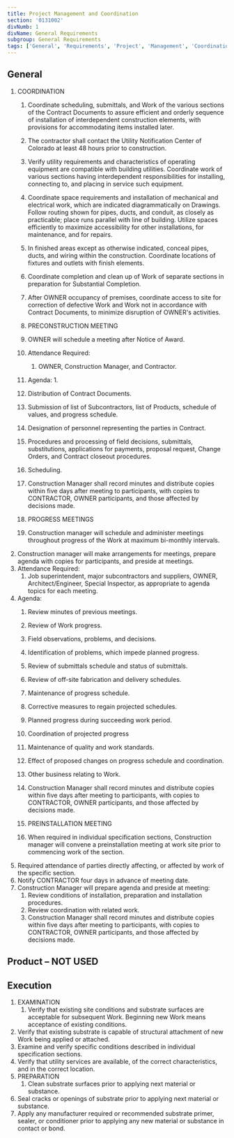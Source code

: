 ```yaml
---
title: Project Management and Coordination
section: '0131002'
divNumb: 1
divName: General Requirements
subgroup: General Requirements
tags: ['General', 'Requirements', 'Project', 'Management', 'Coordination']
---
```




## General

1. COORDINATION
   1. Coordinate scheduling, submittals, and Work of the various sections of the Contract Documents to assure efficient and orderly sequence of installation of interdependent construction elements, with provisions for accommodating items installed later.
   1. The contractor shall contact the Utility Notification Center of Colorado at least 48 hours prior to construction.
   1. Verify utility requirements and characteristics of operating equipment are compatible with building utilities. Coordinate work of various sections having interdependent responsibilities for installing, connecting to, and placing in service such equipment.
   1. Coordinate space requirements and installation of mechanical and electrical work, which are indicated diagrammatically on Drawings. Follow routing shown for pipes, ducts, and conduit, as closely as practicable; place runs parallel with line of building. Utilize spaces efficiently to maximize accessibility for other installations, for maintenance, and for repairs.
   1. In finished areas except as otherwise indicated, conceal pipes, ducts, and wiring within the construction. Coordinate locations of fixtures and outlets with finish elements.
   1. Coordinate completion and clean up of Work of separate sections in preparation for Substantial Completion.
   1. After OWNER occupancy of premises, coordinate access to site for correction of defective Work and Work not in accordance with Contract Documents, to minimize disruption of OWNER's activities.
   1. PRECONSTRUCTION MEETING
   1. OWNER will schedule a meeting after Notice of Award.
   1. Attendance Required:
      1. OWNER, Construction Manager, and Contractor.
   1. Agenda:
      1. 
	1. Distribution of Contract Documents.
	2. Submission of list of Subcontractors, list of Products, schedule of values, and progress schedule.
	3. Designation of personnel representing the parties in Contract.
	4. Procedures and processing of field decisions, submittals, substitutions, applications for payments, proposal request, Change Orders, and Contract closeout procedures.
	5. Scheduling.
   1. Construction Manager shall record minutes and distribute copies within five days after meeting to participants, with copies to CONTRACTOR, OWNER participants, and those affected by decisions made.

	1. PROGRESS MEETINGS
   1. Construction manager will schedule and administer meetings throughout progress of the Work at maximum bi-monthly intervals.
2. Construction manager will make arrangements for meetings, prepare agenda with copies for participants, and preside at meetings.
3. Attendance Required:
      1. Job superintendent, major subcontractors and suppliers, OWNER, Architect/Engineer, Special Inspector, as appropriate to agenda topics for each meeting.
4. Agenda:
	1. Review minutes of previous meetings.
	2. Review of Work progress.
	3. Field observations, problems, and decisions.
	4. Identification of problems, which impede planned progress.
	5. Review of submittals schedule and status of submittals.
	6. Review of off-site fabrication and delivery schedules.
	7. Maintenance of progress schedule.
	8. Corrective measures to regain projected schedules.
	9. Planned progress during succeeding work period.
	10. Coordination of projected progress
	11. Maintenance of quality and work standards.
	12. Effect of proposed changes on progress schedule and coordination.
	13. Other business relating to Work.
   1. Construction Manager shall record minutes and distribute copies within five days after meeting to participants, with copies to CONTRACTOR, OWNER participants, and those affected by decisions made.

	1. PREINSTALLATION MEETING
   1. When required in individual specification sections, Construction manager will convene a preinstallation meeting at work site prior to commencing work of the section.
2. Required attendance of parties directly affecting, or affected by work of the specific section.
3. Notify CONTRACTOR four days in advance of meeting date.
4. Construction Manager will prepare agenda and preside at meeting:
	1. Review conditions of installation, preparation and installation procedures.
	2. Review coordination with related work.
   1. Construction Manager shall record minutes and distribute copies within five days after meeting to participants, with copies to CONTRACTOR, OWNER participants, and those affected by decisions made.
## Product – NOT USED


## Execution

1. EXAMINATION
   1. Verify that existing site conditions and substrate surfaces are acceptable for subsequent Work. Beginning new Work means acceptance of existing conditions.
2. Verify that existing substrate is capable of structural attachment of new Work being applied or attached.
3. Examine and verify specific conditions described in individual specification sections.
4. Verify that utility services are available, of the correct characteristics, and in the correct location.
1. PREPARATION
   1. Clean substrate surfaces prior to applying next material or substance.
2. Seal cracks or openings of substrate prior to applying next material or substance.
3. Apply any manufacturer required or recommended substrate primer, sealer, or conditioner prior to applying any new material or substance in contact or bond.


